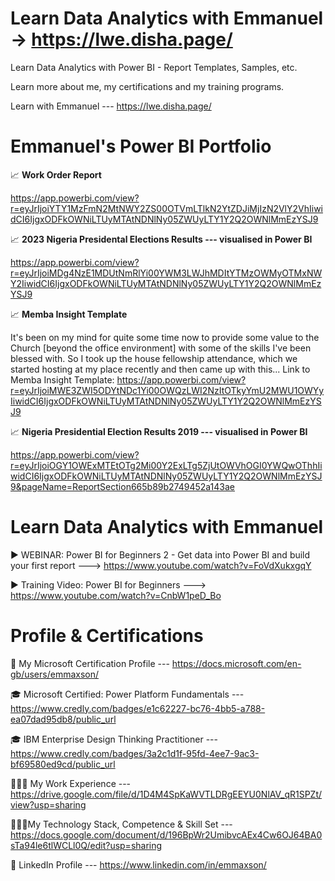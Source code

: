 # Learn Data Analytics with Emmanuel -> https://lwe.disha.page/

Learn Data Analytics with Power BI - Report Templates, Samples, etc.

Learn more about me, my certifications and my training programs.

Learn with Emmanuel --- https://lwe.disha.page/

# Emmanuel's Power BI Portfolio

📈 **Work Order Report**

https://app.powerbi.com/view?r=eyJrIjoiYTY1MzFmN2MtNWY2ZS00OTVmLTlkN2YtZDJiMjIzN2VlY2VhIiwidCI6IjgxODFkOWNiLTUyMTAtNDNlNy05ZWUyLTY1Y2Q2OWNlMmEzYSJ9

📈 **2023 Nigeria Presidental Elections Results --- visualised in Power BI**

https://app.powerbi.com/view?r=eyJrIjoiMDg4NzE1MDUtNmRlYi00YWM3LWJhMDItYTMzOWMyOTMxNWY2IiwidCI6IjgxODFkOWNiLTUyMTAtNDNlNy05ZWUyLTY1Y2Q2OWNlMmEzYSJ9

📈 **Memba Insight Template**

It's been on my mind for quite some time now to provide some value to the Church [beyond the office environment] with some of the skills I've been blessed with. So I took up the house fellowship attendance, which we started hosting at my place recently and then came up with this...
Link to Memba Insight Template: https://app.powerbi.com/view?r=eyJrIjoiMWE3ZWI5ODYtNDc1Yi00OWQzLWI2NzItOTkyYmU2MWU1OWYyIiwidCI6IjgxODFkOWNiLTUyMTAtNDNlNy05ZWUyLTY1Y2Q2OWNlMmEzYSJ9

📈 **Nigeria Presidential Election Results 2019 --- visualised in Power BI**

https://app.powerbi.com/view?r=eyJrIjoiOGY1OWExMTEtOTg2Mi00Y2ExLTg5ZjUtOWVhOGI0YWQwOThhIiwidCI6IjgxODFkOWNiLTUyMTAtNDNlNy05ZWUyLTY1Y2Q2OWNlMmEzYSJ9&pageName=ReportSection665b89b2749452a143ae


# Learn Data Analytics with Emmanuel

▶️ WEBINAR: Power BI for Beginners 2 - Get data into Power BI and build your first report ---> https://www.youtube.com/watch?v=FoVdXukxgqY

▶️ Training Video: Power BI for Beginners ---> https://www.youtube.com/watch?v=CnbW1peD_Bo


# Profile & Certifications

🏅 My Microsoft Certification Profile --- https://docs.microsoft.com/en-gb/users/emmaxson/

🎓 Microsoft Certified: Power Platform Fundamentals --- https://www.credly.com/badges/e1c62227-bc76-4bb5-a788-ea07dad95db8/public_url

🎓 IBM Enterprise Design Thinking Practitioner --- https://www.credly.com/badges/3a2c1d1f-95fd-4ee7-9ac3-bf69580ed9cd/public_url

🧑🏾‍💼 My Work Experience --- https://drive.google.com/file/d/1D4M4SpKaWVTLDRgEEYU0NlAV_qR1SPZt/view?usp=sharing

🧑🏾‍💼My Technology Stack, Competence & Skill Set --- https://docs.google.com/document/d/196BpWr2UmibvcAEx4Cw6OJ64BA0sTa94le6tlWCLl0Q/edit?usp=sharing

📜 LinkedIn Profile --- https://www.linkedin.com/in/emmaxson/
